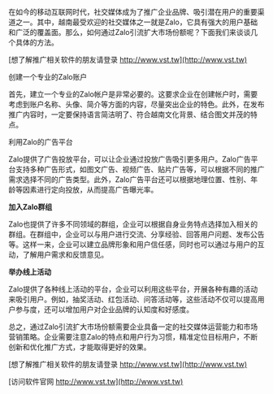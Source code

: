 在如今的移动互联网时代，社交媒体成为了推广企业品牌、吸引潜在用户的重要渠道之一。其中，越南最受欢迎的社交媒体之一就是Zalo，它具有强大的用户基础和广泛的覆盖面。那么，如何通过Zalo引流扩大市场份额呢？下面我们来谈谈几个具体的方法。

[想了解推广相关软件的朋友请登录 http://www.vst.tw](http://www.vst.tw)

创建一个专业的Zalo账户

首先，建立一个专业的Zalo帐户是非常必要的。这要求企业在创建帐户时，需要考虑到账户名称、头像、简介等方面的内容，尽量突出企业的特色。此外，在发布推广内容时，一定要保持语言简洁明了、符合越南文化背景、结合图文并茂的特点。

利用Zalo的广告平台

Zalo提供了广告投放平台，可以让企业通过投放广告吸引更多用户。Zalo广告平台支持多种广告形式，如图文广告、视频广告、贴片广告等，可以根据不同的推广需求选择不同的广告类型。此外，Zalo广告平台还可以根据地理位置、性别、年龄等因素进行定向投放，从而提高广告曝光率。

**加入Zalo群组**

Zalo也提供了许多不同领域的群组，企业可以根据自身业务特点选择加入相关的群组。在群组中，企业可以与用户进行交流、分享经验、回答用户问题、发布公告等。这样一来，企业可以建立品牌形象和用户信任感，同时也可以通过与用户的互动，了解用户需求和反馈意见。

**举办线上活动**

Zalo提供了各种线上活动的平台，企业可以利用这些平台，开展各种有趣的活动来吸引用户。例如，抽奖活动、红包活动、问答活动等，这些活动不仅可以提高用户参与度，还可以增加用户对企业品牌的认知度和好感度。

总之，通过Zalo引流扩大市场份额需要企业具备一定的社交媒体运营能力和市场营销策略。企业需要注意Zalo的特点和用户行为习惯，精准定位目标用户，不断创新和优化推广方式，才能取得更好的效果。

[想了解推广相关软件的朋友请登录 http://www.vst.tw](http://www.vst.tw)


[访问软件官网 http://www.vst.tw](http://www.vst.tw)
